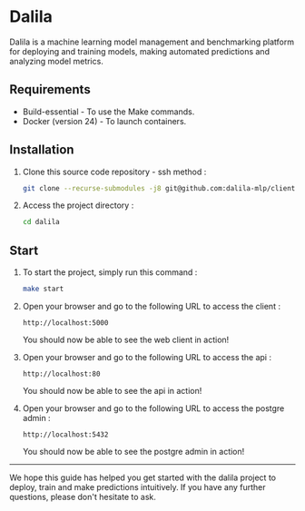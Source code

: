 # Dalila
Dalila is a machine learning model management and benchmarking platform for deploying and training models,
making automated predictions and analyzing model metrics.

## Requirements
- Build-essential - To use the Make commands.
- Docker (version 24) - To launch containers.

## Installation
1. Clone this source code repository - ssh method :
   ```bash
   git clone --recurse-submodules -j8 git@github.com:dalila-mlp/client.git
   ```

2. Access the project directory :
   ```bash
   cd dalila
   ```

## Start
1. To start the project, simply run this command :
   ```bash
   make start
   ```

2. Open your browser and go to the following URL to access the client :
   ```
   http://localhost:5000
   ```

   You should now be able to see the web client in action!

3. Open your browser and go to the following URL to access the api :
   ```
   http://localhost:80
   ```

   You should now be able to see the api in action!

4. Open your browser and go to the following URL to access the postgre admin :
   ```
   http://localhost:5432
   ```

   You should now be able to see the postgre admin in action!

---

We hope this guide has helped you get started with the dalila project to deploy, train and make predictions intuitively.
If you have any further questions, please don't hesitate to ask.
